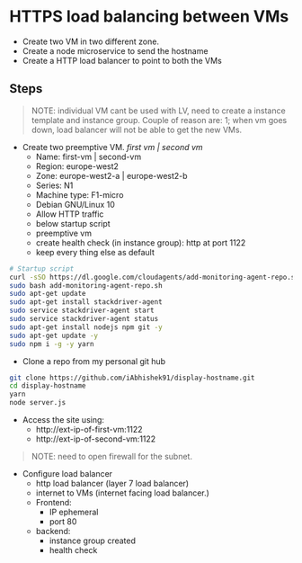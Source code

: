 # HTTPS load balancing between VMs

- Create two VM in two different zone.
- Create a node microservice to send the hostname
- Create a HTTP load balancer to point to both the VMs

## Steps

>NOTE: individual VM cant be used with LV, need to create a instance template and instance group.
Couple of reason are:
1; when vm goes down, load balancer will not be able to get the new VMs.

- Create two preemptive VM. *first vm | second vm*
  - Name: first-vm | second-vm
  - Region: europe-west2
  - Zone: europe-west2-a | europe-west2-b
  - Series: N1
  - Machine type: F1-micro
  - Debian GNU/Linux 10
  - Allow HTTP traffic
  - below startup script
  - preemptive vm
  - create health check (in instance group): http at port 1122
  - keep every thing else as default
  
```sh
# Startup script
curl -sSO https://dl.google.com/cloudagents/add-monitoring-agent-repo.sh
sudo bash add-monitoring-agent-repo.sh
sudo apt-get update
sudo apt-get install stackdriver-agent
sudo service stackdriver-agent start
sudo service stackdriver-agent status
sudo apt-get install nodejs npm git -y
sudo apt-get update -y
sudo npm i -g -y yarn
```

- Clone a repo from my personal git hub

```sh
git clone https://github.com/iAbhishek91/display-hostname.git
cd display-hostname
yarn
node server.js
```

- Access the site using:
  - http://ext-ip-of-first-vm:1122
  - http://ext-ip-of-second-vm:1122

>NOTE: need to open firewall for the subnet.

- Configure load balancer
  - http load balancer (layer 7 load balancer)
  - internet to VMs (internet facing load balancer.)
  - Frontend:
    - IP ephemeral
    - port 80
  - backend:
    - instance group created
    - health check
